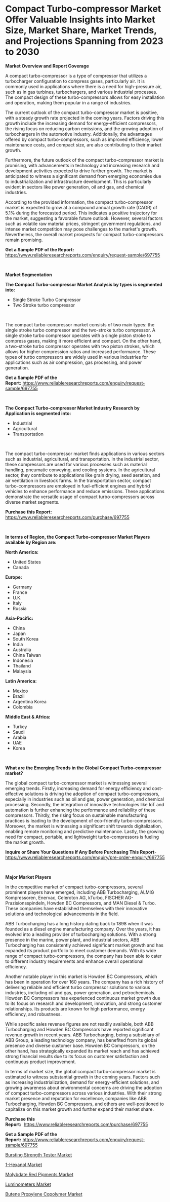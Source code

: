 <p><h1>Compact Turbo-compressor Market Offer Valuable Insights into Market Size, Market Share, Market Trends, and Projections Spanning from 2023 to 2030</h1></p><p><strong>Market Overview and Report Coverage</strong></p>
<p><p>A compact turbo-compressor is a type of compressor that utilizes a turbocharger configuration to compress gases, particularly air. It is commonly used in applications where there is a need for high-pressure air, such as in gas turbines, turbochargers, and various industrial processes. The compact design of these turbo-compressors allows for easy installation and operation, making them popular in a range of industries.</p><p>The current outlook of the compact turbo-compressor market is positive, with a steady growth rate projected in the coming years. Factors driving this growth include the increasing demand for energy-efficient compressors, the rising focus on reducing carbon emissions, and the growing adoption of turbochargers in the automotive industry. Additionally, the advantages offered by compact turbo-compressors, such as improved efficiency, lower maintenance costs, and compact size, are also contributing to their market growth.</p><p>Furthermore, the future outlook of the compact turbo-compressor market is promising, with advancements in technology and increasing research and development activities expected to drive further growth. The market is anticipated to witness a significant demand from emerging economies due to industrialization and infrastructure development. This is particularly evident in sectors like power generation, oil and gas, and chemical industries.</p><p>According to the provided information, the compact turbo-compressor market is expected to grow at a compound annual growth rate (CAGR) of 5.1% during the forecasted period. This indicates a positive trajectory for the market, suggesting a favorable future outlook. However, several factors such as volatile raw material prices, stringent government regulations, and intense market competition may pose challenges to the market's growth. Nevertheless, the overall market prospects for compact turbo-compressors remain promising.</p></p>
<p><strong>Get a Sample PDF of the Report:</strong> <a href="https://www.reliableresearchreports.com/enquiry/request-sample/697755">https://www.reliableresearchreports.com/enquiry/request-sample/697755</a></p>
<p>&nbsp;</p>
<p><strong>Market Segmentation</strong></p>
<p><strong>The Compact Turbo-compressor Market Analysis by types is segmented into:</strong></p>
<p><ul><li>Single Stroke Turbo Compressor</li><li>Two Stroke turbo compressor</li></ul></p>
<p>&nbsp;</p>
<p><p>The compact turbo-compressor market consists of two main types: the single stroke turbo compressor and the two-stroke turbo compressor. A single stroke turbo compressor operates with a single piston stroke to compress gases, making it more efficient and compact. On the other hand, a two-stroke turbo compressor operates with two piston strokes, which allows for higher compression ratios and increased performance. These types of turbo compressors are widely used in various industries for applications such as air compression, gas processing, and power generation.</p></p>
<p><strong>Get a Sample PDF of the Report:</strong>&nbsp;<a href="https://www.reliableresearchreports.com/enquiry/request-sample/697755">https://www.reliableresearchreports.com/enquiry/request-sample/697755</a></p>
<p>&nbsp;</p>
<p><strong>The Compact Turbo-compressor Market Industry Research by Application is segmented into:</strong></p>
<p><ul><li>Industrial</li><li>Agricultural</li><li>Transportation</li></ul></p>
<p>&nbsp;</p>
<p><p>The compact turbo-compressor market finds applications in various sectors such as industrial, agricultural, and transportation. In the industrial sector, these compressors are used for various processes such as material handling, pneumatic conveying, and cooling systems. In the agricultural sector, they contribute to applications like grain drying, seed aeration, and air ventilation in livestock farms. In the transportation sector, compact turbo-compressors are employed in fuel-efficient engines and hybrid vehicles to enhance performance and reduce emissions. These applications demonstrate the versatile usage of compact turbo-compressors across diverse market segments.</p></p>
<p><strong>Purchase this Report:</strong>&nbsp; <a href="https://www.reliableresearchreports.com/purchase/697755">https://www.reliableresearchreports.com/purchase/697755</a></p>
<p>&nbsp;</p>
<p><strong>In terms of Region, the Compact Turbo-compressor Market Players available by Region are:</strong></p>
<p>
    <p> <strong> North America: </strong>
        <ul>
            <li>United States</li>
            <li>Canada</li>
        </ul>
        </p> 
    <p> <strong> Europe: </strong>
        <ul>
            <li>Germany</li>
            <li>France</li>
            <li>U.K.</li>
            <li>Italy</li>
            <li>Russia</li>
        </ul>
        </p> 
    <p> <strong> Asia-Pacific: </strong>
        <ul>
            <li>China</li>
            <li>Japan</li>
            <li>South Korea</li>
            <li>India</li>
            <li>Australia</li>
            <li>China Taiwan</li>
            <li>Indonesia</li>
            <li>Thailand</li>
            <li>Malaysia</li>
        </ul>
        </p> 
    <p> <strong> Latin America: </strong>
        <ul>
            <li>Mexico</li>
            <li>Brazil</li>
            <li>Argentina Korea</li>
            <li>Colombia</li>
        </ul>
        </p> 
    <p> <strong> Middle East & Africa: </strong>
        <ul>
            <li>Turkey</li>
            <li>Saudi</li>
            <li>Arabia</li>
            <li>UAE</li>
            <li>Korea</li>
        </ul>
    </p>
    </p>
<p>&nbsp;</p>
<p><strong>What are the Emerging Trends in the Global Compact Turbo-compressor market?</strong></p>
<p><p>The global compact turbo-compressor market is witnessing several emerging trends. Firstly, increasing demand for energy efficiency and cost-effective solutions is driving the adoption of compact turbo-compressors, especially in industries such as oil and gas, power generation, and chemical processing. Secondly, the integration of innovative technologies like IoT and automation is further enhancing the performance and reliability of these compressors. Thirdly, the rising focus on sustainable manufacturing practices is leading to the development of eco-friendly turbo-compressors. Moreover, the market is witnessing a significant shift towards digitalization, enabling remote monitoring and predictive maintenance. Lastly, the growing need for compact, portable, and lightweight turbo-compressors is fueling the market growth.</p></p>
<p><strong>Inquire or Share Your Questions If Any Before Purchasing This Report</strong>- <a href="https://www.reliableresearchreports.com/enquiry/pre-order-enquiry/697755">https://www.reliableresearchreports.com/enquiry/pre-order-enquiry/697755</a></p>
<p>&nbsp;</p>
<p><strong>Major Market Players</strong></p>
<p><p>In the competitive market of compact turbo-compressors, several prominent players have emerged, including ABB Turbocharging, ALMIG Kompressoren, Enervac, Celeroton AG, kTurbo, FISCHER AG-Prazisionsspindeln, Howden BC Compressors, and MAN Diesel & Turbo. These companies have established themselves with their innovative solutions and technological advancements in the field. </p><p>ABB Turbocharging has a long history dating back to 1898 when it was founded as a diesel engine manufacturing company. Over the years, it has evolved into a leading provider of turbocharging solutions. With a strong presence in the marine, power plant, and industrial sectors, ABB Turbocharging has consistently achieved significant market growth and has expanded its product portfolio to meet customer demands. With its wide range of compact turbo-compressors, the company has been able to cater to different industry requirements and enhance overall operational efficiency.</p><p>Another notable player in this market is Howden BC Compressors, which has been in operation for over 160 years. The company has a rich history of delivering reliable and efficient turbo compressor solutions to various industries, including oil and gas, power generation, and petrochemicals. Howden BC Compressors has experienced continuous market growth due to its focus on research and development, innovation, and strong customer relationships. Its products are known for high performance, energy efficiency, and robustness.</p><p>While specific sales revenue figures are not readily available, both ABB Turbocharging and Howden BC Compressors have reported significant revenue growth in recent years. ABB Turbocharging, being a subsidiary of ABB Group, a leading technology company, has benefited from its global presence and diverse customer base. Howden BC Compressors, on the other hand, has strategically expanded its market reach and has achieved strong financial results due to its focus on customer satisfaction and continuous product improvement.</p><p>In terms of market size, the global compact turbo-compressor market is estimated to witness substantial growth in the coming years. Factors such as increasing industrialization, demand for energy-efficient solutions, and growing awareness about environmental concerns are driving the adoption of compact turbo-compressors across various industries. With their strong market presence and reputation for excellence, companies like ABB Turbocharging, Howden BC Compressors, and others are well-positioned to capitalize on this market growth and further expand their market share.</p></p>
<p><strong>Purchase this Report:</strong>&nbsp;&nbsp;<a href="https://www.reliableresearchreports.com/purchase/697755">https://www.reliableresearchreports.com/purchase/697755</a></p>
<p></p>
<p><strong>Get a Sample PDF of the Report:</strong>&nbsp;<a href="https://www.reliableresearchreports.com/enquiry/request-sample/697755">https://www.reliableresearchreports.com/enquiry/request-sample/697755</a></p>
<p><p><a href="https://medium.com/@bulk.cream.roll/bursting-strength-tester-market-size-growth-forecast-2023-2030-e77292de672f">Bursting Strength Tester Market</a></p><p><a href="https://www.linkedin.com/pulse/1-hexanol-market-size-2023-2030-global-industrial-analysis/">1-Hexanol Market</a></p><p><a href="https://www.linkedin.com/pulse/molybdate-red-pigments-market-size-growth-forecast-from/">Molybdate Red Pigments Market</a></p><p><a href="https://medium.com/@cite.teach.super/luminometers-market-size-growth-forecast-2023-2030-e512582a1538">Luminometers Market</a></p><p><a href="https://www.linkedin.com/pulse/butene-propylene-copolymer-market-size-growth-forecast/">Butene Propylene Copolymer Market</a></p></p>